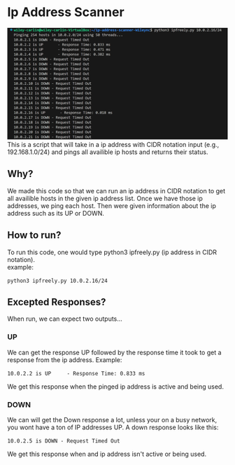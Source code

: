 # Ip Address Scanner
![alt text](image.png)
This is a script that will take in a ip address with CIDR notation input (e.g., 192.168.1.0/24) and pings all availible ip hosts and returns their status.
 ## Why?
 We made this code so that we can run an ip address in CIDR notation to get all availible hosts in the given ip address list.  Once we have those ip addresses, we ping each host.  Then were given information about the ip address such as its UP or DOWN.
 ## How to run?
 To run this code, one would type python3 ipfreely.py (ip address in CIDR notation).  
 example:
 ```
 python3 ipfreely.py 10.0.2.16/24
 ```
 ## Excepted Responses?
 When run, we can expect two outputs... 
 ### UP 
 We can get the response UP followed by the response time it took to get a response from the ip address.  Example:
 ```
 10.0.2.2 is UP     - Response Time: 0.833 ms
 ```
 We get this response when the pinged ip address is active and being used.
 ### DOWN
 We can will get the Down response a lot, unless your on a busy network, you wont have a ton of IP addresses UP. A down response looks like this:
```
10.0.2.5 is DOWN - Request Timed Out
```
We get this response when and ip address isn't active or being used.